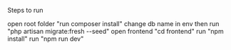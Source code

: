 Steps to run

open root folder "run composer install"
change db name in env then run "php artisan migrate:fresh --seed"
open frontend "cd frontend" run "npm install"
run "npm run dev"

